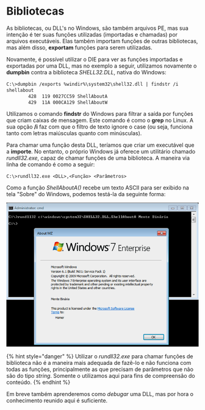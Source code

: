 # Bibliotecas

As bibliotecas, ou DLL's no Windows, são também arquivos PE, mas sua intenção é ter suas funções utilizadas \(importadas e chamadas\) por arquivos executáveis. Elas também importam funções de outras bibliotecas, mas além disso, **exportam** funções para serem utilizadas.

Novamente, é possível utilizar o DIE para ver as funções importadas e exportadas por uma DLL, mas no exemplo a seguir, utilizamos novamente o **dumpbin** contra a biblioteca _SHELL32.DLL_, nativa do Windows:

```text
C:\>dumpbin /exports %windir%\system32\shell32.dll | findstr /i shellabout
        428  119 0027CC59 ShellAboutA
        429  11A 000CA129 ShellAboutW
```

Utilizamos o comando **findstr** do Windows para filtrar a saída por funções que criam caixas de mensagem. Este comando é como o **grep** no Linux. A sua opção **/i** faz com que o filtro de texto ignore o case \(ou seja, funciona tanto com letras maiúsculas quanto com minúsculas\).

Para chamar uma função desta DLL, teríamos que criar um executável que a **importe**. No entanto, o próprio Windows já oferece um utilitário chamado _rundll32.exe_, capaz de chamar funções de uma biblioteca. A maneira via linha de comando é como a seguir:

```text
C:\>rundll32.exe <DLL>,<Função> <Parâmetros>
```

 Como a função _ShellAboutA\(\)_ recebe um texto ASCII para ser exibido na tela "Sobre" do Windows, podemos testá-la da seguinte forma:

![](../.gitbook/assets/shellabouta.png)

{% hint style="danger" %}
Utilizar o _rundll32.exe_ para chamar funções de biblioteca não é a maneira mais adequada de fazê-lo e não funciona com todas as funções, principalmente as que precisam de parâmetros que não são do tipo _string_.  Somente o utilizamos aqui para fins de compreensão do conteúdo.
{% endhint %}

Em breve também aprenderemos como _debugar_ uma DLL, mas por hora o conhecimento reunido aqui é suficiente.
